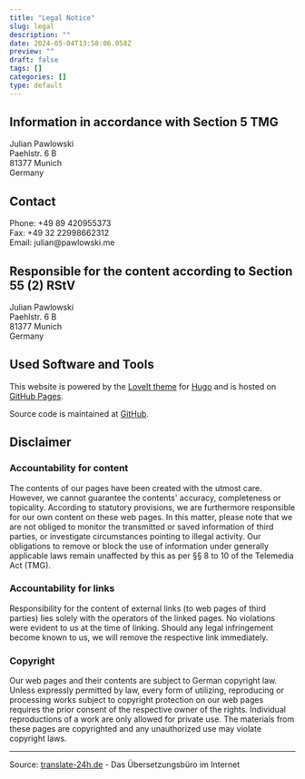 ```yaml
---
title: "Legal Notice"
slug: legal
description: ""
date: 2024-05-04T13:58:06.058Z
preview: ""
draft: false
tags: []
categories: []
type: default
---
```


## Information in accordance with Section 5 TMG

Julian Pawlowski  
Paehlstr. 6 B  
81377 Munich  
Germany

## Contact

Phone: +&#052;&#057;&#032;&#056;&#057;&#032;&#052;&#050;&#048;&#057;&#053;&#053;&#051;&#055;&#051;  
Fax: +&#052;&#057;&#032;&#051;&#050;&#032;&#050;&#050;&#057;&#057;&#056;&#054;&#054;&#050;&#051;&#049;&#050;  
Email: &#106;&#117;&#108;&#105;&#097;&#110;&#064;&#112;&#097;&#119;&#108;&#111;&#119;&#115;&#107;&#105;&#046;&#109;&#101;  

## Responsible for the content according to Section 55 (2) RStV

Julian Pawlowski  
Paehlstr. 6 B  
81377 Munich  
Germany

## Used Software and Tools

This website is powered by the [LoveIt theme](https://hugoloveit.com/) for [Hugo](https://gohugo.io/) and is hosted on [GitHub Pages](https://pages.github.com/).

Source code is maintained at [GitHub](https://github.com/jpawlowski/personal-website).

## Disclaimer

### Accountability for content

The contents of our pages have been created with the utmost care. However, we cannot guarantee the contents' accuracy, completeness or topicality. According to statutory provisions, we are furthermore responsible for our own content on these web pages. In this matter, please note that we are not obliged to monitor the transmitted or saved information of third parties, or investigate circumstances pointing to illegal activity. Our obligations to remove or block the use of information under generally applicable laws remain unaffected by this as per §§ 8 to 10 of the Telemedia Act (TMG).

### Accountability for links

Responsibility for the content of external links (to web pages of third parties) lies solely with the operators of the linked pages. No violations were evident to us at the time of linking. Should any legal infringement become known to us, we will remove the respective link immediately.

### Copyright

Our web pages and their contents are subject to German copyright law. Unless expressly permitted by law, every form of utilizing, reproducing or processing works subject to copyright protection on our web pages requires the prior consent of the respective owner of the rights. Individual reproductions of a work are only allowed for private use. The materials from these pages are copyrighted and any unauthorized use may violate copyright laws.

---
Source: [translate-24h.de](https://translate-24h.de/) - Das Übersetzungsbüro im Internet
